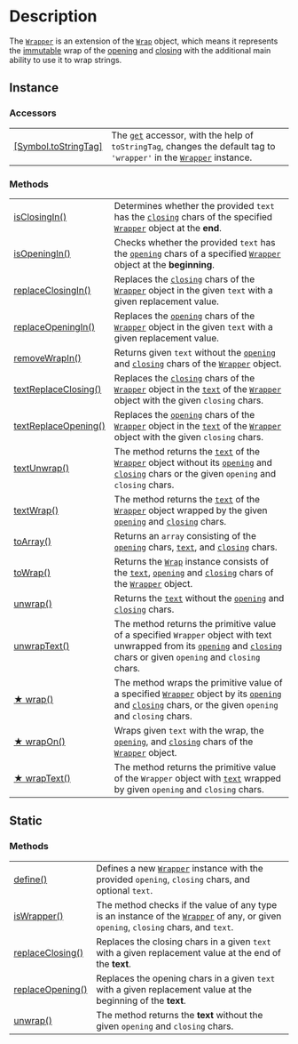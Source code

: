# Description

The [`Wrapper`](https://github.com/angular-package/wrapper/blob/main/src/lib/wrapper.class.ts) is an extension of the [`Wrap`](../wrap/description.md) object, which means it represents the [immutable](https://developer.mozilla.org/en-US/docs/Glossary/Immutable) wrap of the [opening](../library/basic-concepts.md#opening) and [closing](../library/basic-concepts.md#closing) with the additional main ability to use it to wrap strings.&#x20;

## Instance

### Accessors

|                                                                                                                                                |                                                                                                                                                                                                                              |
| ---------------------------------------------------------------------------------------------------------------------------------------------- | ---------------------------------------------------------------------------------------------------------------------------------------------------------------------------------------------------------------------------- |
| ​[\[Symbol.toStringTag\]](https://app.gitbook.com/s/fKPxHpkGbNljEvVlRVgz/c/JULYvW5NSbPwI2RD5MLX/wrapper/instance-accessors#symbol.tostringtag) | The [`get`](https://developer.mozilla.org/en-US/docs/Web/JavaScript/Reference/Functions/get) accessor, with the help of `toStringTag`, changes the default tag to `'wrapper'` in the [`Wrapper`](broken-reference) instance. |



### Methods

|                                                       |                                                                                                                                                                                                                                                                                                   |
| ----------------------------------------------------- | ------------------------------------------------------------------------------------------------------------------------------------------------------------------------------------------------------------------------------------------------------------------------------------------------- |
| [isClosingIn()](methods/isclosingin.md)               | Determines whether the provided `text` has the [`closing`](../wrap/accessors/#wrap.prototype.closing) chars of the specified [`Wrapper`](description.md) object at the **end**.                                                                                                                   |
| [isOpeningIn()](methods/isopeningin.md)               | Checks whether the provided `text` has the [`opening`](../wrap/accessors/#wrap.prototype.opening) chars of a specified [`Wrapper`](description.md) object at the **beginning**.                                                                                                                   |
| [replaceClosingIn()](methods/replaceclosingin.md)     | Replaces the [`closing`](../wrap/accessors/#wrap.prototype.closing) chars of the [`Wrapper`](description.md) object in the given `text` with a given replacement value.                                                                                                                           |
| [replaceOpeningIn()](methods/replaceopeningin.md)     | Replaces the [`opening`](../wrap/accessors/#wrap.prototype.opening) chars of the [`Wrapper`](description.md) object in the given `text` with a given replacement value.                                                                                                                           |
| [removeWrapIn()](methods/removewrapin.md)             | Returns given `text` without the [`opening`](../wrap/accessors/#wrap.prototype.opening) and [`closing`](../wrap/accessors/#wrap.prototype.closing) chars of the [`Wrapper`](description.md) object.                                                                                               |
| [textReplaceClosing()](methods/textreplaceclosing.md) | Replaces the [`closing`](../wrap/accessors/#wrap.prototype.closing) chars of the [`Wrapper`](description.md) object in the [`text`](../wrap/accessors/#wrap.prototype.text) of the [`Wrapper`](description.md) object with the given `closing` chars.                                             |
| [textReplaceOpening()](methods/textreplaceopening.md) | Replaces the [`opening`](../wrap/accessors/#wrap.prototype.opening) chars of the [`Wrapper`](description.md) object in the [`text`](../wrap/accessors/#wrap.prototype.text) of the [`Wrapper`](description.md) object with the given `closing` chars.                                             |
| [textUnwrap()](methods/textunwrap.md)                 | The method returns the [`text`](../wrap/accessors/#wrap.prototype.text) of the [`Wrapper`](description.md) object without its [`opening`](../wrap/accessors/#wrap.prototype.opening) and [`closing`](../wrap/accessors/#wrap.prototype.closing) chars or the given `opening` and `closing` chars. |
| [textWrap()](methods/textwrap.md)                     | The method returns the [`text`](../wrap/accessors/#wrap.prototype.text) of the [`Wrapper`](description.md) object wrapped by the given [`opening`](../wrap/accessors/#wrap.prototype.opening) and [`closing`](../wrap/accessors/#wrap.prototype.closing) chars.                                   |
| [toArray()](methods/toarray.md)                       | Returns an `array` consisting of the [`opening`](../wrap/accessors/#wrap.prototype.opening) chars, [`text`](../wrap/accessors/#wrap.prototype.text), and [`closing`](../wrap/accessors/#wrap.prototype.closing) chars.                                                                            |
| [toWrap()](methods/towrap.md)                         | Returns the [`Wrap`](../wrap/description.md) instance consists of the [`text`](../wrap/accessors/#wrap.prototype.text), [`opening`](../wrap/accessors/#wrap.prototype.opening) and [`closing`](../wrap/accessors/#wrap.prototype.closing) chars of the [`Wrapper`](description.md) object.        |
| [unwrap()](methods/unwrap.md)                         | Returns the [`text`](../wrap/accessors/#wrap.prototype.text) without the [`opening`](../wrap/accessors/#wrap.prototype.opening) and [`closing`](../wrap/accessors/#wrap.prototype.closing) chars.                                                                                                 |
| [unwrapText()](methods/unwraptext.md)                 | The method returns the primitive value of a specified `Wrapper` object with text unwrapped from its [`opening`](../wrap/accessors/#wrap.prototype.opening) and [`closing`](../wrap/accessors/#wrap.prototype.closing) chars or given `opening` and `closing` chars.                               |
| [★ wrap()](methods/wrap.md)                           | The method wraps the primitive value of a specified [`Wrapper`](description.md) object by its [`opening`](../wrap/accessors/#wrap.prototype.opening) and [`closing`](../wrap/accessors/#wrap.prototype.closing) chars, or the given `opening` and `closing` chars.                                |
| [★ wrapOn()](methods/wrapon.md)                       | Wraps given `text` with the wrap, the [`opening`](../wrap/accessors/#wrap.prototype.opening), and [`closing`](../wrap/accessors/#wrap.prototype.closing) chars of the [`Wrapper`](description.md) object.                                                                                         |
| [★ wrapText()](methods/wraptext.md)                   | The method returns the primitive value of the `Wrapper` object with [`text`](../wrap/accessors/#wrap.prototype.text) wrapped by given `opening` and `closing` chars.                                                                                                                              |

## Static

### Methods

|                                                      |                                                                                                                                                       |
| ---------------------------------------------------- | ----------------------------------------------------------------------------------------------------------------------------------------------------- |
| [define()](static/methods/define.md)                 | Defines a new [`Wrapper`](description.md) instance with the provided `opening`, `closing` chars, and optional `text`.                                 |
| [isWrapper()](static/methods/iswrapper.md)           | The method checks if the value of any type is an instance of the [`Wrapper`](description.md) of any, or given `opening`, `closing` chars, and `text`. |
| [replaceClosing()](static/methods/replaceclosing.md) | Replaces the closing chars in a given `text` with a given replacement value at the end of the **text**.                                               |
| [replaceOpening()](static/methods/replaceopening.md) | Replaces the opening chars in a given `text` with a given replacement value at the beginning of the **text**.                                         |
| [unwrap()](static/methods/unwrap.md)                 | The method returns the **text** without the given `opening` and `closing` chars.                                                                      |
